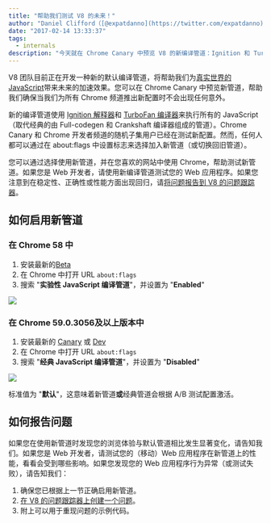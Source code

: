 ```yaml
---
title: "帮助我们测试 V8 的未来！"
author: "Daniel Clifford（[@expatdanno](https://twitter.com/expatdanno)），原慕尼黑 V8 酿酒师"
date: "2017-02-14 13:33:37"
tags: 
  - internals
description: "今天就在 Chrome Canary 中预览 V8 的新编译管道：Ignition 和 TurboFan！"
---
```

V8 团队目前正在开发一种新的默认编译管道，将帮助我们为[真实世界的 JavaScript](/blog/real-world-performance)带来未来的加速效果。您可以在 Chrome Canary 中预览新管道，帮助我们确保当我们为所有 Chrome 频道推出新配置时不会出现任何意外。

<!--truncate-->
新的编译管道使用 [Ignition 解释器](/blog/ignition-interpreter)和 [TurboFan 编译器](/docs/turbofan)来执行所有的 JavaScript（取代经典的由 Full-codegen 和 Crankshaft 编译器组成的管道）。Chrome Canary 和 Chrome 开发者频道的随机子集用户已经在测试新配置。然而，任何人都可以通过在 about:flags 中设置标志来选择加入新管道（或切换回旧管道）。

您可以通过选择使用新管道，并在您喜欢的网站中使用 Chrome，帮助测试新管道。如果您是 Web 开发者，请使用新编译管道测试您的 Web 应用程序。如果您注意到在稳定性、正确性或性能方面出现回归，请[将问题报告到 V8 的问题跟踪器](https://bugs.chromium.org/p/v8/issues/entry?template=Bug%20report%20for%20the%20new%20pipeline)。

## 如何启用新管道

### 在 Chrome 58 中

1. 安装最新的[Beta](https://www.google.com/chrome/browser/beta.html)
2. 在 Chrome 中打开 URL `about:flags`
3. 搜索 "**实验性 JavaScript 编译管道**"，并设置为 "**Enabled**"

![](/_img/test-the-future/58.png)

### 在 Chrome 59.0.3056及以上版本中

1. 安装最新的 [Canary](https://www.google.com/chrome/browser/canary.html) 或 [Dev](https://www.google.com/chrome/browser/desktop/index.html?extra=devchannel)
2. 在 Chrome 中打开 URL `about:flags`
3. 搜索 "**经典 JavaScript 编译管道**"，并设置为 "**Disabled**"

![](/_img/test-the-future/59.png)

标准值为 "**默认**"，这意味着新管道**或**经典管道会根据 A/B 测试配置激活。

## 如何报告问题

如果您在使用新管道时发现您的浏览体验与默认管道相比发生显著变化，请告知我们。如果您是 Web 开发者，请测试您的（移动）Web 应用程序在新管道上的性能，看看会受到哪些影响。如果您发现您的 Web 应用程序行为异常（或测试失败），请告知我们：

1. 确保您已根据上一节正确启用新管道。
2. [在 V8 的问题跟踪器上创建一个问题](https://bugs.chromium.org/p/v8/issues/entry?template=Bug%20report%20for%20the%20new%20pipeline)。
3. 附上可以用于重现问题的示例代码。
